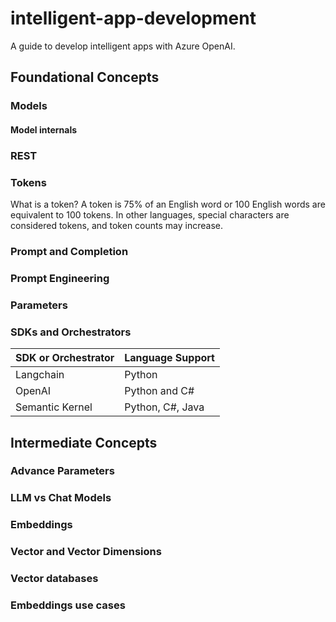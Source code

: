 # intelligent-app-development

A guide to develop intelligent apps with Azure OpenAI.

## Foundational Concepts

### Models

#### Model internals

### REST

### Tokens

What is a token? A token is 75% of an English word or 100 English words are equivalent to 100 tokens. In other languages, special characters are considered tokens, and token counts may increase.

### Prompt and Completion

### Prompt Engineering

### Parameters

### SDKs and Orchestrators

| SDK or Orchestrator | Language Support |
| -- | -- |
| Langchain | Python |
| OpenAI | Python and C# |
| Semantic Kernel | Python, C#, Java |

## Intermediate Concepts

### Advance Parameters
### LLM vs Chat Models
### Embeddings
### Vector and Vector Dimensions
### Vector databases
### Embeddings use cases

